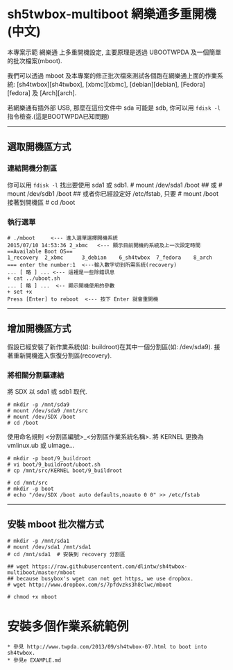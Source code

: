 # sh5twbox-multiboot 網樂通多重開機 (中文)

本專案示範 網樂通 上多重開機設定, 主要原理是透過 UBOOTWPDA 
及一個簡單的批次檔案(mboot).

我們可以透過 mboot 及本專案的修正批次檔來測試各個跑在網樂通上面的作業系統:
[sh4twbox][sh4twbox], [xbmc][xbmc], [debian][debian], [Fedora][fedora] 
及 [Arch][arch].

若網樂通有插外部 USB, 那麼在這份文件中 sda 可能是 sdb, 你可以用 `fdisk -l`
指令檢查.(這是BOOTWPDA已知問題)

---
## 選取開機區方式

### 連結開機分割區
你可以用 `fdisk -l` 找出要使用 sda1 或 sdb1.
    # mount /dev/sda1 /boot
    ## 或
    # mount /dev/sdb1 /boot
    ## 或者你已經設定好 /etc/fstab, 只要
    # mount /boot
接著到開機區
    # cd /boot

### 執行選單

    # ./mboot     <--- 進入選單選擇開機系統
    2015/07/10 14:53:36 2_xbmc   <--- 顯示目前開機的系統及上一次設定時間
    ==Available Boot OS==
    1_recovery  2_xbmc      3_debian    6_sh4twbox  7_fedora    8_arch  
    === enter the number:1  <---輸入數字切到所需系統(recovery)  
    ... [ 略 ] ... <--- 這裡是一些除錯訊息
    + cat ../uboot.sh
    ... [ 略 ] ...  <-- 顯示開機使用的參數
    + set +x
    Press [Enter] to reboot  <--- 按下 Enter 就會重開機

---
## 增加開機區方式

假設已經安裝了新作業系統(如: buildroot)在其中一個分割區(如: /dev/sda9).  接著重新開機進入恢復分割區(recovery).

### 將相關分割驅連結

將 SDX 以 sda1 或 sdb1 取代.

    # mkdir -p /mnt/sda9
    # mount /dev/sda9 /mnt/src
    # mount /dev/SDX /boot
    # cd /boot

使用命名規則 <分割區編號>\_<分割區作業系統名稱>. 將 KERNEL 更換為 vmlinux.ub 或 uImage...

    # mkdir -p boot/9_buildroot
    # vi boot/9_buildroot/uboot.sh
    # cp /mnt/src/KERNEL boot/9_buildroot
    
    # cd /mnt/src
    # mkdir -p boot
    # echo "/dev/SDX /boot auto defaults,noauto 0 0" >> /etc/fstab

--- 
## 安裝 mboot 批次檔方式

    # mkdir -p /mnt/sda1
    # mount /dev/sda1 /mnt/sda1
    # cd /mnt/sda1  # 安裝到 recovery 分割區
    
    ## wget https://raw.githubusercontent.com/dlintw/sh4twbox-multiboot/master/mboot
    ## because busybox's wget can not get https, we use dropbox.
    # wget http://www.dropbox.com/s/7pfdvzks3h8clwc/mboot 

    # chmod +x mboot
    
# 安裝多個作業系統範例

    * 參見 http://www.twpda.com/2013/09/sh4twbox-07.html to boot into sh4twbox.
    * 參見e EXAMPLE.md

[//]: # ( vim:set et sw=4 ts=4 ai: )
